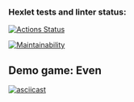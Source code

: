 ### Hexlet tests and linter status:
[![Actions Status](https://github.com/dariakoval/java-project-61/workflows/hexlet-check/badge.svg)](https://github.com/dariakoval/java-project-61/actions)

[![Maintainability](https://api.codeclimate.com/v1/badges/fe97f0be1e7c92a35a7b/maintainability)](codeclimate.com/github/dariakoval/java-project-61/maintainability)


## Demo game: Even

[![asciicast](https://asciinema.org/a/aU6x9m3Zz5LBsIPVoAQnL3T69.svg)](https://asciinema.org/a/aU6x9m3Zz5LBsIPVoAQnL3T69)




